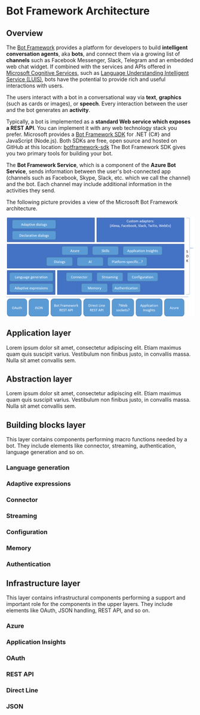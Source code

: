 # Bot Framework Architecture

## Overview

The [Bot Framework](https://dev.botframework.com/) provides a platform for developers to build **intelligent conversation agents**, aka **bots**, and connect them via a growing list of **channels** such as Facebook Messenger, Slack, Telegram and an embedded web chat widget.
If combined with the services and APIs offered in [Microsoft Cognitive Services](https://azure.microsoft.com/en-us/services/cognitive-services/), such as [Language Understanding Intelligent Service (LUIS)](https://azure.microsoft.com/en-us/services/cognitive-services/language-understanding-intelligent-service/), bots have the potential to provide rich and useful interactions with users.

The users interact with a bot in a conversational way via **text**, **graphics** (such as cards or images), or **speech**.
Every interaction between the user and the bot generates an **activity**.

Typically, a bot is implemented as a **standard Web service which exposes a REST API**. You can implement it with any web technology stack you prefer.
Microsoft provides a [Bot Framework SDK](https://docs.microsoft.com/en-us/azure/bot-service/?view=azure-bot-service-4.0) for .NET (C#} and JavaScript (Node.js).
Both SDKs are free, open source and hosted on GitHub at this location: [botframework-sdk](https://github.com/microsoft/botframework-sdk)
The Bot Framework SDK gives you two primary tools for building your bot.

The **Bot Framework Service**, which is a component of the **Azure Bot Service**, sends information between the user's bot-connected app (channels such as Facebook, Skype, Slack, etc. which we call the channel) and the bot. Each channel may include additional information in the activities they send.

The following picture provides a view of the Microsoft Bot Framework architecture.

![Bot Framework Context](../../Media/Conceptual/bot-framework-architecture.PNG)


## Application  layer

Lorem ipsum dolor sit amet, consectetur adipiscing elit. Etiam maximus quam quis suscipit varius. Vestibulum non finibus justo, in convallis massa. Nulla sit amet convallis sem.

## Abstraction layer

Lorem ipsum dolor sit amet, consectetur adipiscing elit. Etiam maximus quam quis suscipit varius. Vestibulum non finibus justo, in convallis massa. Nulla sit amet convallis sem.

## Building blocks layer

This layer contains components performing macro functions needed by a bot. They include elements like connector, streaming, authentication, language generation and so on.

### Language generation


### Adaptive expressions


### Connector


### Streaming


### Configuration


### Memory


### Authentication


## Infrastructure layer

This layer contains infrastructural components performing a support and important role for the components in the upper layers. They include elements like OAuth, JSON handling, REST API, and so on.


### Azure


### Application Insights


### OAuth


### REST API


### Direct Line


### JSON


